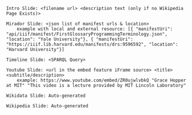

    Intro Slide: <filename url> <description text (only if no Wikipedia Page Exists)>

    Mirador Slide: <json list of manifest urls & location>
        example with local and external resource: [{ "manifestUri": "api/iiif/manifest/FirstGlossaryProgrammingTerminology.json", "location": "Yale University"}, { "manifestUri": "https://iiif.lib.harvard.edu/manifests/drs:9596592", "location": "Harvard University"}]

    Timeline Slide: <SPARQL Query>

    Youtube Slide: <url in the embed feature iFrame source> <title> <subtitle/description>
        example: https://www.youtube.com/embed/ZR0ujwlvbkQ "Grace Hopper at MIT" "This video is a lecture provided by MIT Lincoln Laboratory"

    Wikidata Slide: Auto-generated

    Wikipedia Slide: Auto-generated
